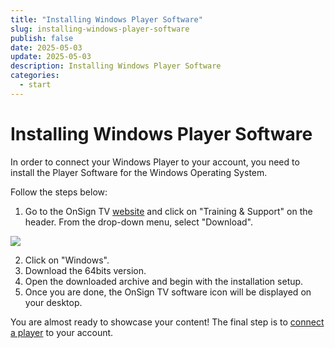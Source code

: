 ```yaml
---
title: "Installing Windows Player Software"
slug: installing-windows-player-software
publish: false
date: 2025-05-03
update: 2025-05-03
description: Installing Windows Player Software
categories:
  - start
---
```


Installing Windows Player Software
==================================

In order to connect your Windows Player to your account, you need to install the Player Software for the Windows Operating System.

Follow the steps below:

1. Go to the OnSign TV [website](https://onsign.tv/) and click on "Training & Support" on the header. From the drop-down menu, select "Download".

![](https://static.helpjuice.com/helpjuice_production/uploads/upload/image/23821/direct/1731418892402/install-a-windows-player-software_1.png)

2. Click on "Windows".
3. Download the 64bits version.
4. Open the downloaded archive and begin with the installation setup.
5. Once you are done, the OnSign TV software icon will be displayed on your desktop.

You are almost ready to showcase your content! The final step is to [connect a player](/basic-player-operations/connecting-a-player) to your account.
